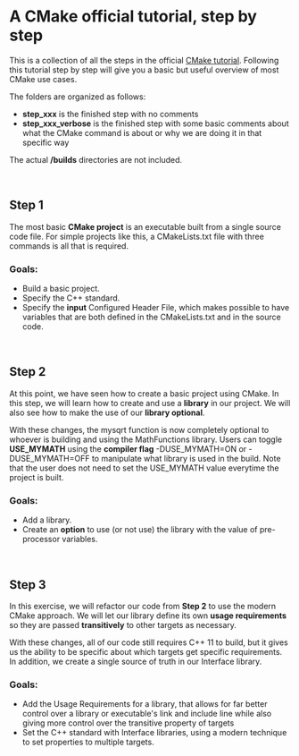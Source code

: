 # A CMake official tutorial, step by step

This is a collection of all the steps in the official [CMake tutorial](https://cmake.org/cmake/help/latest/guide/tutorial/). Following this tutorial step by step will give you a basic but useful overview of most CMake use cases.

The folders are organized as follows:

- **step_xxx** is the finished step with no comments
- **step_xxx_verbose** is the finished step with some basic comments about what the CMake command is about or why we are doing it in that specific way

The actual **/builds** directories are not included.

<br>

## Step 1
The most basic **CMake project** is an executable built from a single source code file. For simple projects like this, a CMakeLists.txt file with three commands is all that is required.

### Goals:
- Build a basic project.
- Specify the C++ standard.
- Specify the **input** Configured Header File, which makes possible to have variables that are both defined in the CMakeLists.txt and in the source code.

<br>

## Step 2
At this point, we have seen how to create a basic project using CMake. In this step, we will learn how to create and use a **library** in our project. We will also see how to make the use of our **library optional**.

With these changes, the mysqrt function is now completely optional to whoever is building and using the MathFunctions library. Users can toggle **USE_MYMATH** using the **compiler flag** -DUSE_MYMATH=ON or -DUSE_MYMATH=OFF to manipulate what library is used in the build. Note that the user does not need to set the USE_MYMATH value everytime the project is built.

### Goals:
- Add a library.
- Create an **option** to use (or not use) the library with the value of pre-processor variables.

<br>

## Step 3
In this exercise, we will refactor our code from **Step 2** to use the modern CMake approach. We will let our library define its own **usage requirements** so they are passed **transitively** to other targets as necessary.

With these changes, all of our code still requires C++ 11 to build, but it gives us the ability to be specific about which targets get specific requirements. In addition, we create a single source of truth in our Interface library.

### Goals:
- Add the Usage Requirements for a library, that allows for far better control over a library or executable's link and include line while also giving more control over the transitive property of targets
- Set the C++ standard with Interface libraries, using a modern technique to set properties to multiple targets.


